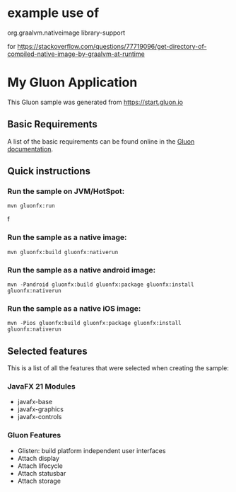 # example use of 

<groupId>org.graalvm.nativeimage</groupId>
<artifactId>library-support</artifactId>

for https://stackoverflow.com/questions/77719096/get-directory-of-compiled-native-image-by-graalvm-at-runtime



# My Gluon Application

This Gluon sample was generated from https://start.gluon.io

## Basic Requirements

A list of the basic requirements can be found online in the [Gluon documentation](https://docs.gluonhq.com/#_requirements).

## Quick instructions

### Run the sample on JVM/HotSpot:

    mvn gluonfx:run
f
### Run the sample as a native image:

    mvn gluonfx:build gluonfx:nativerun

### Run the sample as a native android image:

    mvn -Pandroid gluonfx:build gluonfx:package gluonfx:install gluonfx:nativerun

### Run the sample as a native iOS image:

    mvn -Pios gluonfx:build gluonfx:package gluonfx:install gluonfx:nativerun

## Selected features

This is a list of all the features that were selected when creating the sample:

### JavaFX 21 Modules

 - javafx-base
 - javafx-graphics
 - javafx-controls

### Gluon Features

 - Glisten: build platform independent user interfaces
 - Attach display
 - Attach lifecycle
 - Attach statusbar
 - Attach storage
